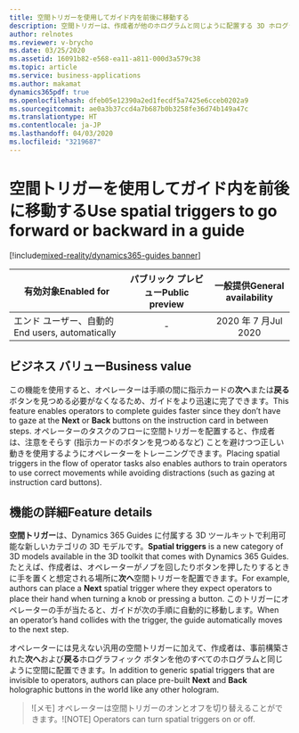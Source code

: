 ```yaml
---
title: 空間トリガーを使用してガイド内を前後に移動する
description: 空間トリガーは、作成者が他のホログラムと同じように配置する 3D ホログラムです。 空間トリガーには 2 つの種類があります。 ボリューム トリガーは、作成者には半透明ですが、オペレーターには見えません。 オペレーターの手がこのタイプのトリガーに当たると、トリガーのタイプに応じて、ガイドが次の手順または前の手順に自動的に進みます。 ユーザーにはフィードバックが提供されます。 2 番目のタイプは、事前構築された [次へ] および [戻る] ホログラフィック ボタンです。 オペレーターはこれらのホログラフィック ボタンを押して、ガイドの次または前の手順に移動できます。 どちらのタイプのトリガーでも、オペレーターは指示カードの [次へ] または [戻る] ボタンを見つめる必要なくガイド内を移動できます。 作成者はそれらをワークフローのコンテキストに配置して、ワークフローを合理化し、オペレーターのアクションの効率を高めることができます。
author: relnotes
ms.reviewer: v-brycho
ms.date: 03/25/2020
ms.assetid: 16091b82-e568-ea11-a811-000d3a579c38
ms.topic: article
ms.service: business-applications
ms.author: makamat
dynamics365pdf: true
ms.openlocfilehash: dfeb05e12390a2ed1fecdf5a7425e6cceb0202a9
ms.sourcegitcommit: ae0a3b37ccd4a7b687b0b3258fe36d74b149a47c
ms.translationtype: HT
ms.contentlocale: ja-JP
ms.lasthandoff: 04/03/2020
ms.locfileid: "3219687"
---
```

# <a name="use-spatial-triggers-to-go-forward-or-backward-in-a-guide"></a><span data-ttu-id="c0447-111">空間トリガーを使用してガイド内を前後に移動する</span><span class="sxs-lookup"><span data-stu-id="c0447-111">Use spatial triggers to go forward or backward in a guide</span></span>
[!include[mixed-reality/dynamics365-guides banner](../includes/mixed-reality/dynamics365-guides.md)]

| <span data-ttu-id="c0447-112">有効対象</span><span class="sxs-lookup"><span data-stu-id="c0447-112">Enabled for</span></span>    |  <span data-ttu-id="c0447-113">パブリック プレビュー</span><span class="sxs-lookup"><span data-stu-id="c0447-113">Public preview</span></span> | <span data-ttu-id="c0447-114">一般提供</span><span class="sxs-lookup"><span data-stu-id="c0447-114">General availability</span></span> | 
| ---------- | :----------: |:----------: |
|<span data-ttu-id="c0447-115">エンド ユーザー、自動的</span><span class="sxs-lookup"><span data-stu-id="c0447-115">End users, automatically</span></span>|-| <span data-ttu-id="c0447-116">2020 年 7 月</span><span class="sxs-lookup"><span data-stu-id="c0447-116">Jul 2020</span></span>|


## <a name="business-value"></a><span data-ttu-id="c0447-117">ビジネス バリュー</span><span class="sxs-lookup"><span data-stu-id="c0447-117">Business value</span></span>
<!-- bv start -->
<span data-ttu-id="c0447-118">この機能を使用すると、オペレーターは手順の間に指示カードの**次へ**または**戻る**ボタンを見つめる必要がなくなるため、ガイドをより迅速に完了できます。</span><span class="sxs-lookup"><span data-stu-id="c0447-118">This feature enables operators to complete guides faster since they don’t have to gaze at the **Next** or **Back** buttons on the instruction card in between steps.</span></span> <span data-ttu-id="c0447-119">オペレーターのタスクのフローに空間トリガーを配置すると、作成者は、注意をそらす (指示カードのボタンを見つめるなど) ことを避けつつ正しい動きを使用するようにオペレーターをトレーニングできます。</span><span class="sxs-lookup"><span data-stu-id="c0447-119">Placing spatial triggers in the flow of operator tasks also enables authors to train operators to use correct movements while avoiding distractions (such as gazing at instruction card buttons).</span></span>
<!-- bv end -->



## <a name="feature-details"></a><span data-ttu-id="c0447-120">機能の詳細</span><span class="sxs-lookup"><span data-stu-id="c0447-120">Feature details</span></span>
<!--feature detail start -->
<span data-ttu-id="c0447-121">**空間トリガー**は、Dynamics 365 Guides に付属する 3D ツールキットで利用可能な新しいカテゴリの 3D モデルです。</span><span class="sxs-lookup"><span data-stu-id="c0447-121">**Spatial triggers** is a new category of 3D models available in the 3D toolkit that comes with Dynamics 365 Guides.</span></span> <span data-ttu-id="c0447-122">たとえば、作成者は、オペレーターがノブを回したりボタンを押したりするときに手を置くと想定される場所に**次へ**空間トリガーを配置できます。</span><span class="sxs-lookup"><span data-stu-id="c0447-122">For example, authors can place a **Next** spatial trigger where they expect operators to place their hand when turning a knob or pressing a button.</span></span> <span data-ttu-id="c0447-123">このトリガーにオペレーターの手が当たると、ガイドが次の手順に自動的に移動します。</span><span class="sxs-lookup"><span data-stu-id="c0447-123">When an operator’s hand collides with the trigger, the guide automatically moves to the next step.</span></span> 
 
<span data-ttu-id="c0447-124">オペレーターには見えない汎用の空間トリガーに加えて、作成者は、事前構築された**次へ**および**戻る**ホログラフィック ボタンを他のすべてのホログラムと同じように空間に配置できます。</span><span class="sxs-lookup"><span data-stu-id="c0447-124">In addition to generic spatial triggers that are invisible to operators, authors can place pre-built **Next** and **Back** holographic buttons in the world like any other hologram.</span></span>

> <span data-ttu-id="c0447-125">![メモ] オペレーターは空間トリガーのオンとオフを切り替えることができます。</span><span class="sxs-lookup"><span data-stu-id="c0447-125">![NOTE] Operators can turn spatial triggers on or off.</span></span>
> <!--feature detail end -->









